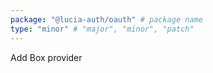 ```yaml
---
package: "@lucia-auth/oauth" # package name
type: "minor" # "major", "minor", "patch"
---
```


Add Box provider